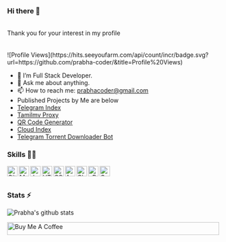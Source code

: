 ### Hi there 👋
</br>
Thank you for your interest in my profile
</br>
</br>
</br>
![Profile Views](https://hits.seeyoufarm.com/api/count/incr/badge.svg?url=https://github.com/prabha-coder/&title=Profile%20Views)

- 🔭 I’m Full Stack Developer.
- 💬 Ask me about anything.
- 📫 How to reach me: prabhacoder@gmail.com
- Published Projects by Me are below
- [Telegram Index](https://telprabha.tk)
- [Tamilmv Proxy](https://trprabha.tk)
- [QR Code Generator](https://qrprabha.tk) 
- [Cloud Index](https://prabha.tk)
- [Telegram Torrent Downloader Bot](https://t.me/TorrentDownloderBot)

### Skills 👨‍💻

<img align="left" alt="GitHub" width="24px" src="https://cdn.jsdelivr.net/npm/simple-icons@3.2.0/icons/github.svg" />
<img align="left" alt="MySQL" width="24px" src="https://cdn.jsdelivr.net/npm/simple-icons@3.2.0/icons/mysql.svg" />
<img align="left" alt="JavaScript" width="24px" src="https://cdn.jsdelivr.net/npm/simple-icons@3.2.0/icons/javascript.svg" />
<img align="left" alt="HTML" width="24px" src="https://cdn.jsdelivr.net/npm/simple-icons@3.2.0/icons/html5.svg" />
<img align="left" alt="CSS" width="24px" src="https://cdn.jsdelivr.net/npm/simple-icons@3.2.0/icons/css3.svg" />
<img align="left" alt="AWS" width="24px" src="https://cdn.jsdelivr.net/npm/simple-icons@3.2.0/icons/amazonaws.svg" />
<img align="left" alt="Cloudflare" width="24px" src="https://cdn.jsdelivr.net/npm/simple-icons@3.2.0/icons/cloudflare.svg" />
<img align="left" alt="cPanel" width="24px" src="https://cdn.jsdelivr.net/npm/simple-icons@3.2.0/icons/cpanel.svg" />
<img align="left" alt="Google Products Expert" width="24px" src="https://cdn.jsdelivr.net/npm/simple-icons@3.2.0/icons/google.svg" />


</br>
</br>

### Stats ⚡️

![Prabha's github stats](https://github-readme-stats.vercel.app/api?username=prabha-coder&show_icons=true&theme=radical)


<a href="https://www.buymeacoffee.com/prabakar" target="_blank"><img src="https://cdn.buymeacoffee.com/buttons/v2/default-yellow.png" alt="Buy Me A Coffee" style="height: 30px;width: 495px;" ></a>
